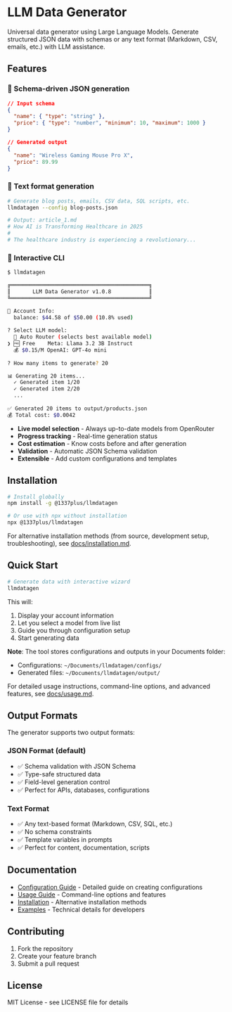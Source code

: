 # LLM Data Generator

Universal data generator using Large Language Models. Generate structured JSON data with schemas or any text format (Markdown, CSV, emails, etc.) with LLM assistance.

## Features

### 🎯 Schema-driven JSON generation
```json
// Input schema
{
  "name": { "type": "string" },
  "price": { "type": "number", "minimum": 10, "maximum": 1000 }
}

// Generated output
{
  "name": "Wireless Gaming Mouse Pro X",
  "price": 89.99
}
```

### 📄 Text format generation
```bash
# Generate blog posts, emails, CSV data, SQL scripts, etc.
llmdatagen --config blog-posts.json

# Output: article_1.md
# How AI is Transforming Healthcare in 2025
# 
# The healthcare industry is experiencing a revolutionary...
```

### 🤖 Interactive CLI
```bash
$ llmdatagen

╔════════════════════════════════════════════╗
║       LLM Data Generator v1.0.8            ║
╚════════════════════════════════════════════╝

👤 Account Info:
  balance: $44.58 of $50.00 (10.8% used)
  
? Select LLM model:
  🤖 Auto Router (selects best available model)
❯ 🆓 Free    Meta: Llama 3.2 3B Instruct
  💰 $0.15/M OpenAI: GPT-4o mini
  
? How many items to generate? 20

📊 Generating 20 items...
  ✓ Generated item 1/20
  ✓ Generated item 2/20
  ...
  
✅ Generated 20 items to output/products.json
💰 Total cost: $0.0042
```

- **Live model selection** - Always up-to-date models from OpenRouter
- **Progress tracking** - Real-time generation status
- **Cost estimation** - Know costs before and after generation
- **Validation** - Automatic JSON Schema validation
- **Extensible** - Add custom configurations and templates

## Installation

```bash
# Install globally
npm install -g @1337plus/llmdatagen

# Or use with npx without installation
npx @1337plus/llmdatagen
```

For alternative installation methods (from source, development setup, troubleshooting), see [docs/installation.md](docs/installation.md).

## Quick Start

```bash
# Generate data with interactive wizard
llmdatagen
```

This will:
1. Display your account information
2. Let you select a model from live list
3. Guide you through configuration setup
4. Start generating data

**Note**: The tool stores configurations and outputs in your Documents folder:
- Configurations: `~/Documents/llmdatagen/configs/`
- Generated files: `~/Documents/llmdatagen/output/`

For detailed usage instructions, command-line options, and advanced features, see [docs/usage.md](docs/usage.md).

## Output Formats

The generator supports two output formats:

### JSON Format (default)
- ✅ Schema validation with JSON Schema
- ✅ Type-safe structured data
- ✅ Field-level generation control
- ✅ Perfect for APIs, databases, configurations

### Text Format
- ✅ Any text-based format (Markdown, CSV, SQL, etc.)
- ✅ No schema constraints
- ✅ Template variables in prompts
- ✅ Perfect for content, documentation, scripts

## Documentation

- [Configuration Guide](docs/configuration.md) - Detailed guide on creating configurations
- [Usage Guide](docs/usage.md) - Command-line options and features
- [Installation](docs/installation.md) - Alternative installation methods
- [Examples](docs/examples.md) - Technical details for developers

## Contributing

1. Fork the repository
2. Create your feature branch
3. Submit a pull request

## License

MIT License - see LICENSE file for details